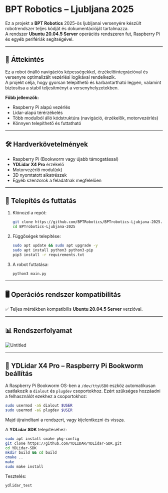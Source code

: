 
# BPT Robotics – Ljubljana 2025

Ez a projekt a **BPT Robotics** 2025-ös ljubljanai versenyére készült robotrendszer teljes kódját és dokumentációját tartalmazza.  
A rendszer **Ubuntu 20.04.5 Server** operációs rendszeren fut, Raspberry Pi és egyéb perifériák segítségével.

---

## 📌 Áttekintés

Ez a robot önálló navigációs képességekkel, érzékelőintegrációval és versenyre optimalizált vezérlési logikával rendelkezik.  
A projekt célja, hogy gyorsan telepíthető és karbantartható legyen, valamint biztosítsa a stabil teljesítményt a versenyhelyzetekben.

**Főbb jellemzők:**
- Raspberry Pi alapú vezérlés
- Lidar-alapú térérzékelés
- Több modulból álló kódstruktúra (navigáció, érzékelők, motorvezérlés)
- Könnyen telepíthető és futtatható

---

## 🛠 Hardverkövetelmények

- Raspberry Pi (Bookworm vagy újabb támogatással)
- **YDLidar X4 Pro** érzékelő
- Motorvezérlő modul(ok)
- 3D nyomtatott alkatrészek
- Egyéb szenzorok a feladatnak megfelelően

---

## 🚀 Telepítés és futtatás

1. Klónozd a repót:
   ```bash
   git clone https://github.com/BPTRobotics/BPTrobotics-Ljubjana-2025.git
   cd BPTrobotics-Ljubjana-2025


2. Függőségek telepítése:

   ```bash
   sudo apt update && sudo apt upgrade -y
   sudo apt install python3 python3-pip
   pip3 install -r requirements.txt
   ```

3. A robot futtatása:

   ```bash
   python3 main.py
   ```

---

## 🖥 Operációs rendszer kompatibilitás

✅ Teljes mértékben kompatibilis **Ubuntu 20.04.5 Server** verzióval.

---

## 📊 Rendszerfolyamat

![Untitled](https://github.com/user-attachments/assets/b90f29bd-58c5-48f3-bd24-31660947c774)


---

## 📄 YDLidar X4 Pro – Raspberry Pi Bookworm beállítás

A Raspberry Pi Bookworm OS-ben a `/dev/ttyUSB0` eszköz automatikusan csatlakozik a `dialout` és `plugdev` csoportokhoz.
Ezért szükséges hozzáadni a felhasználót ezekhez a csoportokhoz:

```bash
sudo usermod -aG dialout $USER
sudo usermod -aG plugdev $USER
```

Majd újraindítani a rendszert, vagy kijelentkezni és vissza.

A **YDLidar SDK** telepítéséhez:

```bash
sudo apt install cmake pkg-config
git clone https://github.com/YDLIDAR/YDLidar-SDK.git
cd YDLidar-SDK
mkdir build && cd build
cmake ..
make
sudo make install
```

Tesztelés:

```bash
ydlidar_test
```
